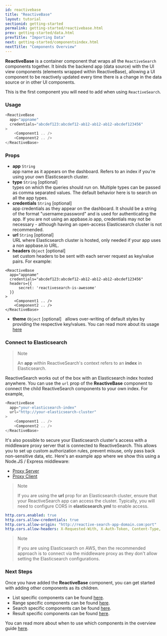 ```yaml
---
id: reactivebase
title: "ReactiveBase"
layout: tutorial
sectionid: getting-started
permalink: getting-started/reactivebase.html
prev: getting-started/data.html
prevTitle: "Importing Data"
next: getting-started/componentsindex.html
nextTitle: "Components Overview"
---
```


**ReactiveBase** is a container component that wraps all the `ReactiveSearch` components together. It binds the backend app (data source) with the UI view components (elements wrapped within ReactiveBase), allowing a UI component to be reactively updated every time there is a change in the data source or in other UI components.

This is the first component you will need to add when using `ReactiveSearch`.

### Usage

```js
<ReactiveBase
  app="appname"
  credentials="abcdef123:abcdef12-ab12-ab12-ab12-abcdef123456"
>
    <Component1 .. />
    <Component2 .. />
</ReactiveBase>
```

### Props

- **app** `String`  
    app name as it appears on the dashboard. Refers to an index if you're using your own Elasticsearch cluster.
- **type** `String` [optional]  
    types on which the queries should run on. Multiple types can be passed as comma separated values. The default behavior here is to search on all the app types.
- **credentials** `String` [optional]  
    app credentials as they appear on the dashboard. It should be a string of the format "username:password" and is used for authenticating the app. If you are not using an appbase.io app, credentials may not be necessary - although having an open-access Elasticsearch cluster is not recommended.
- **url** `String` [optional]  
    URL where Elasticsearch cluster is hosted, only needed if your app uses a non appbase.io URL.
- **headers** `Object` [optional]  
    set custom headers to be sent with each server request as key/value pairs. For example:

```js{4-6}
<ReactiveBase
  app="appname"
  credentials="abcdef123:abcdef12-ab12-ab12-ab12-abcdef123456"
  headers={{
      secret: 'reactivesearch-is-awesome'
  }}
>
    <Component1 .. />
    <Component2 .. />
</ReactiveBase>
```

- **theme** `Object` [optional]  
    allows over-writing of default styles by providing the respective key/values. You can read more about its usage [here](theming/themes.html)

### Connect to Elasticsearch

> Note
>
> An **app** within ReactiveSearch's context refers to an **index** in Elasticsearch.

ReactiveSearch works out of the box with an Elasticsearch index hosted anywhere. You can use the `url` prop of the **ReactiveBase** component to connect the child ReactiveSearch components to your own index. For example,

```js
<ReactiveBase
  app="your-elasticsearch-index"
  url="http://your-elasticsearch-cluster"
>
    <Component1 .. />
    <Component2 .. />
</ReactiveBase>
```

It's also possible to secure your Elasticsearch cluster's access with a middleware proxy server that is connected to ReactiveSearch. This allows you to set up custom authorization rules, prevent misuse, only pass back non-sensitive data, etc. Here's an example app where we show this using a Node.JS / Express middleware:

- [Proxy Server](https://github.com/appbaseio-apps/reactivesearch-proxy-server)
- [Proxy Client](https://github.com/appbaseio-apps/reactivesearch-proxy-client)

> Note
>
> If you are using the **url** prop for an Elasticsearch cluster, ensure that your ReactiveSearch app can access the cluster. Typically, you will need to configure CORS in **elasticsearch.yml** to enable access.

```yaml
http.cors.enabled: true
http.cors.allow-credentials: true
http.cors.allow-origin: "http://reactive-search-app-domain.com:port"
http.cors.allow-headers: X-Requested-With, X-Auth-Token, Content-Type, Content-Length, Authorization, Access-Control-Allow-Headers, Accept
```

> Note
>
> If you are using Elasticsearch on AWS, then the recommended approach is to connect via the middleware proxy as they don't allow setting the Elasticsearch configurations.

### Next Steps

Once you have added the **ReactiveBase** component, you can get started with adding other components as its children.

* List specific components can be found  [here](/list-components/singlelist.html).
* Range specific components can be found  [here](/list-components/singlerange.html).
* Search specific components can be found [here](/search-components/datasearch.html).
* Result specific components can be found
[here](/result-components/resultlist.html).

You can read more about when to use which components in the overview guide [here](/getting-started/ComponentsIndex.html).
